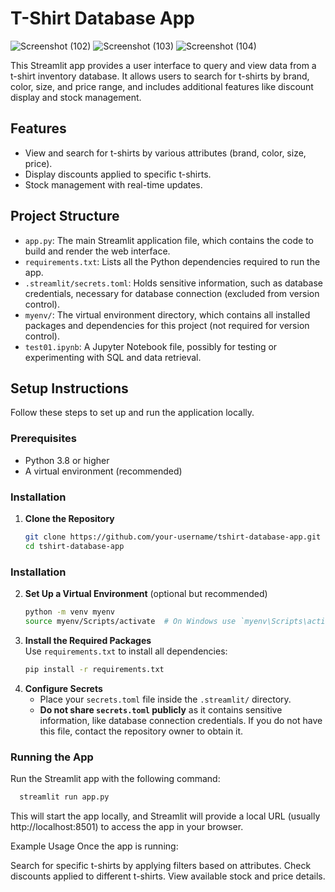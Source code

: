 # T-Shirt Database App

![Screenshot (102)](https://github.com/user-attachments/assets/5dd35d2f-8e44-4dc4-9831-1d9fa37af9d4)
![Screenshot (103)](https://github.com/user-attachments/assets/d3b4cabd-1c8b-4386-a3e2-9a0a6b1aec8a)
![Screenshot (104)](https://github.com/user-attachments/assets/df81d28f-5226-4a04-82ab-3f3476350408)



This Streamlit app provides a user interface to query and view data from a t-shirt inventory database. It allows users to search for t-shirts by brand, color, size, and price range, and includes additional features like discount display and stock management.

## Features
- View and search for t-shirts by various attributes (brand, color, size, price).
- Display discounts applied to specific t-shirts.
- Stock management with real-time updates.

## Project Structure

- `app.py`: The main Streamlit application file, which contains the code to build and render the web interface.
- `requirements.txt`: Lists all the Python dependencies required to run the app.
- `.streamlit/secrets.toml`: Holds sensitive information, such as database credentials, necessary for database connection (excluded from version control).
- `myenv/`: The virtual environment directory, which contains all installed packages and dependencies for this project (not required for version control).
- `test01.ipynb`: A Jupyter Notebook file, possibly for testing or experimenting with SQL and data retrieval.

## Setup Instructions

Follow these steps to set up and run the application locally.

### Prerequisites

- Python 3.8 or higher
- A virtual environment (recommended)

### Installation

1. **Clone the Repository**
   ```bash
   git clone https://github.com/your-username/tshirt-database-app.git
   cd tshirt-database-app

### Installation

2. **Set Up a Virtual Environment** (optional but recommended)
   ```bash
   python -m venv myenv
   source myenv/Scripts/activate  # On Windows use `myenv\Scripts\activate`

3. **Install the Required Packages**  
   Use `requirements.txt` to install all dependencies:
   ```bash
   pip install -r requirements.txt


4. **Configure Secrets**  
   - Place your `secrets.toml` file inside the `.streamlit/` directory.
   - **Do not share `secrets.toml` publicly** as it contains sensitive information, like database connection credentials. If you do not have this file, contact the repository owner to obtain it.

### Running the App

Run the Streamlit app with the following command:
  ```bash
    streamlit run app.py
  ```

This will start the app locally, and Streamlit will provide a local URL (usually http://localhost:8501) to access the app in your browser.

Example Usage
Once the app is running:

Search for specific t-shirts by applying filters based on attributes.
Check discounts applied to different t-shirts.
View available stock and price details.
